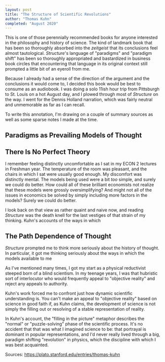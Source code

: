 ```yaml
---
layout: post
title: "The Structure of Scientific Revolutions"
author: "Thomas Kuhn"
completed: "August 2020"
---
```


This is one of those perennially recommended books for anyone interested in the philosophy and history of science.  The kind of landmark book that has been so thoroughly absorbed into the *zeitgeist* that its conclusions feel almost tautological.  *Structure*'s language of "paradigms" and "paradigm shift" has been so thoroughly appropriated and bastardized in business book circles that encountering that language in its original context still prompted a little bit of an eyeroll from me.

Because I already had a sense of the direction of the argument and the conclusions it would come to, I decided this book would be best to consume as an audiobook.  I was doing a solo 11ish hour trip from Pittsburgh to St. Louis on a hot August day, and I plowed through most of *Structure* on the way.  I went for the Dennis Holland narration, which was fairly neutral and unmemorable as far as I can recall.  

To write this annotation, I'm drawing on a couple of summary sources as well as some sparse notes I made at the time.  


## Paradigms as Prevailing Models of Thought

## There Is No Perfect Theory

I remember feeling distinctly uncomfortable as I sat in my ECON 2 lectures in Freshman year.  The temperature of the room was pleasant, and the chairs in which I sat were usually good enough.  My discomfort was distinctly mental.  The models being used were a bit *too* simple, and surely we could do better.  How could all of these brilliant economists not realize that these models were grossly oversimplifying? And might not all of the issues in economics be solved by simply including more factors in the models?  Surely we could do better.

I look back on that view as rather quaint and naive now, and reading *Structure* was the death knell for the last vestiges of that strain of my thinking.  Kuhn's accounts of the ways in which 

## The Path Dependence of Thought

*Structure* prompted me to think more seriously about the history of thought.  In particular, it got me thinking seriously about the ways in which the models available to me  

As I've mentioned many times, I got my start as a physical reductivist steeped born of a blind scientism.  In my teenage years, I was that hubristic sort of interlocutor who would frequently appeal to "objective reality" and reject any appeals to authority.  

Kuhn's work forced me to confront just how dynamic scientific understanding is.  You can't make an appeal to "objective reality" based on science in good faith if, as Kuhn claims, the development of science is not simply the filling out or resolving of a stable representation of reality.

In Kuhn's account, the "filling in the picture" metaphor describes the "normal" or "puzzle-solving" phase of the scientific process.  It's no accident that that was what I imagined science to be: that portrayal is dominant in popular representations, and I'd never really lived through a big, paradigm shifting "revolution" in physics, which the discipline with which I was best acquainted.

Sources:
https://plato.stanford.edu/entries/thomas-kuhn